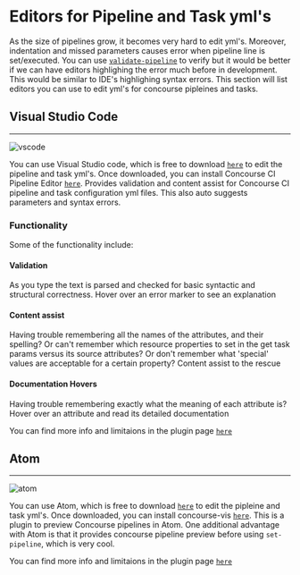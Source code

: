 # Editors for Pipeline and Task yml's

As the size of pipelines grow, it becomes very hard to edit yml's. Moreover, indentation and missed parameters causes error when pipeline line is set/executed. You can use [`validate-pipeline`](https://concourse-ci.org/setting-pipelines.html#fly-validate-pipeline.html) to verify but it would be better if we can have editors highlighing the error much before in development. This would be similar to IDE's highlighing syntax errors. This section will list editors you can use to edit yml's for concourse pipleines and tasks. 

## Visual Studio Code
---------------------
![vscode](/images/vscode-concourse.png)

You can use Visual Studio code, which is free to download [`here`](https://code.visualstudio.com/download) to edit the pipeline and task yml's. Once downloaded, you can install Concourse CI Pipeline Editor [`here`](https://marketplace.visualstudio.com/items?itemName=Pivotal.vscode-concourse). Provides validation and content assist for Concourse CI pipeline and task configuration yml files. This also auto suggests parameters and syntax errors. 

### Functionality
Some of the functionality include:
#### Validation
As you type the text is parsed and checked for basic syntactic and structural correctness. Hover over an error marker to see an explanation

#### Content assist
Having trouble remembering all the names of the attributes, and their spelling? Or can't remember which resource properties to set in the get task params versus its source attributes? Or don't remember what 'special' values are acceptable for a certain property? Content assist to the rescue
#### Documentation Hovers
Having trouble remembering exactly what the meaning of each attribute is? Hover over an attribute and read its detailed documentation

You can find more info and limitaions in the plugin page [`here`](https://marketplace.visualstudio.com/items?itemName=Pivotal.vscode-concourse)
## Atom
---------------------
![atom](/images/atom-concourse.gif)

You can use Atom, which is free to download [`here`](https://atom.io) to edit the pipleine and task yml's. Once downloaded, you can install concourse-vis [`here`](https://atom.io/packages/concourse-vis). This is a plugin to preview Concourse pipelines in Atom. One additional advantage with Atom is that it provides concourse pipeline preview before using `set-pipeline`, which is very cool.

You can find more info and limitaions in the plugin page [`here`](https://atom.io/packages/concourse-vis)
